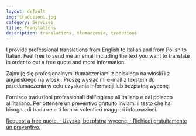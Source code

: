 ```yaml
---
layout: default
img: traduzioni.jpg
category: Services
title: Translations
description: translations, tłumaczenia, traduzioni
---
```

<p>
I provide professional translations from English to Italian and from Polish to Italian. Feel free to send me an email including the text you want to translate in order to get a free quote and more information.
</p>
<p>
Zajmuję się profesjonalnymi tłumaczeniami z polskiego na włoski i z angielskiego na włoski. Proszę wysłać mi e-mail z tekstem do przetłumaczenia w celu uzyskania informacji lub bezpłatną wycenę.
</p>
<p>
Fornisco traduzioni professionali dall’inglese all’italiano e dal polacco all’italiano. Per ottenere un preventivo gratuito inviami il testo che hai bisogno di tradurre e ti fornirò volentieri maggiori informazioni. 
</p>
  <a href="mailto:angela@tiliatranslations.it">Request a free quote. · Uzyskaj bezpłatną wycenę. · Richiedi gratuitamente un preventivo.</a>
